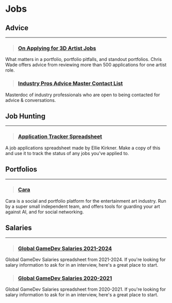 # Jobs

## Advice
___

> ### [On Applying for 3D Artist Jobs](https://medium.com/@chriswade__/on-applying-for-3d-artist-jobs-15eab00f6912)
What matters in a portfolio, portfolio pitfalls, and
standout portfolios. Chris Wade offers advice from reviewing more than 500 applications for one artist role.
<!-- -->


> ### [Industry Pros Advice Master Contact List](https://docs.google.com/spreadsheets/d/e/2PACX-1vRYveFAl_GuvBo0iuy3EvgPm0fWAGci-Z8e5CZ6hoYz9n8gcoK4dgE0RML-x0pWqRNjGqte-V7phtqB/pubhtml)
Masterdoc of industry professionals who are open to being contacted for advice & conversations.
<!-- -->

## Job Hunting
___

> ### [Application Tracker Spreadsheet](https://docs.google.com/spreadsheets/d/1isSrjOJQhDUUHiopO4WHxC-dsiot8Cft12CYOHpvE_o/edit?usp=sharing)
A job applications spreadsheet made by Ellie Kirkner. Make a copy of this and use it to track the status of any jobs you've applied to.
<!-- -->



## Portfolios
___

> ### [Cara](https://cara.app/home)
Cara is a social and portfolio platform for the entertainment art industry. Run by a super small independent team, and offers tools for guarding your art against AI, and for social networking.
<!-- -->


## Salaries
___

> ### [Global GameDev Salaries 2021-2024](https://twitter.com/CairoGoodbrand/status/1467213708606717954?t=wAaEHZcOfsQ1SgCAgDerjw&s=19)
Global GameDev Salaries spreadsheet from 2021-2024. If you're looking for salary information to ask for in an interview, here's a great place to start.
<!-- -->


> ### [Global GameDev Salaries 2020-2021](https://docs.google.com/spreadsheets/d/1cM3_iBGF8IXZfLS5GKvC0-JWh0tS6TVYJJ-HxlguinA/htmlview?usp=sharing&pru=AAABcrSmbYk)
Global GameDev Salaries spreadsheet from 2020-2021. If you're looking for salary information to ask for in an interview, here's a great place to start.
<!-- -->

